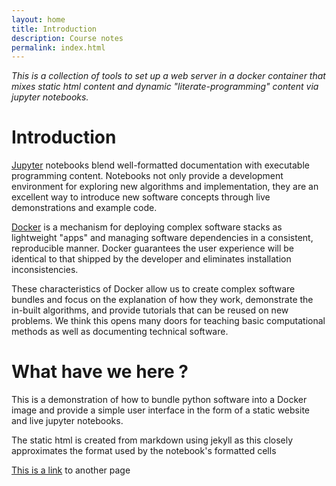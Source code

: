 ```yaml
---
layout: home
title: Introduction
description: Course notes
permalink: index.html
---
```


_This is a collection of tools to set up a web server in a docker container that mixes static html content and dynamic "literate-programming" content via jupyter notebooks._

# Introduction

[Jupyter](www.jupyter.org) notebooks blend well-formatted documentation with executable programming content. Notebooks not only provide a development environment for exploring new algorithms and implementation, they are an excellent way to introduce new software concepts through live demonstrations and example code.

[Docker](www.docker.com) is a mechanism for deploying complex software stacks as lightweight "apps" and managing  software dependencies in a consistent, reproducible manner. Docker guarantees the user experience will be identical to that shipped by the developer and eliminates installation inconsistencies.

These characteristics of Docker allow us to create complex software bundles and focus on the explanation of how they work, demonstrate the in-built algorithms, and provide tutorials that can be reused on new problems. We think this opens many doors for teaching basic computational methods as well as documenting technical software.

# What have we here ?

This is a demonstration of how to bundle python software into a Docker image and provide a simple user interface in the form of a static website and live jupyter notebooks.



The static html is created from markdown using jekyll as this closely approximates the format used by the notebook's formatted cells







[This is a link](Example1.html) to another page
